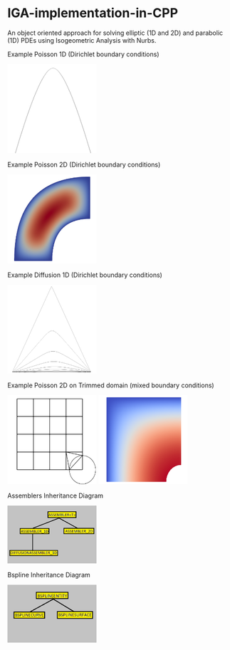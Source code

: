 # IGA-implementation-in-CPP
An object oriented approach for solving elliptic (1D and 2D) and parabolic (1D) PDEs using Isogeometric Analysis with Nurbs.

Example Poisson 1D (Dirichlet boundary conditions)

<img src="pics/sol_1D.png" height="200" width="200" >


Example Poisson 2D (Dirichlet boundary conditions)

<img src="pics/sol_2D.png" height="200" width="200" >


Example Diffusion 1D (Dirichlet boundary conditions)

<img src="pics/sol_diff_1D.png" height="200" width="200" >


Example Poisson 2D on Trimmed domain (mixed boundary conditions)

<img src="pics/parameter_space_trimmed.png" height="200" width="200" >

<img src="pics/sol_2D_trimmed.png" height="200" width="200" >



Assemblers Inheritance Diagram

<img src="pics/assemblers_hierarchy.png" height="130" width="200" >



Bspline Inheritance Diagram

<img src="pics/bsplines_hierarchy.png" height="130" width="200" >